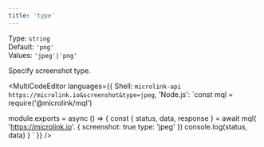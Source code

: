 ```yaml
---
title: 'type'
--- 
```


Type: `string`<br/>
Default: `'png'`<br/>
Values: `'jpeg'|'png'`

Specify screenshot type.

<MultiCodeEditor languages={{
  Shell: `microlink-api https://microlink.io&screenshot&type=jpeg`,
  'Node.js': `const mql = require('@microlink/mql')
 
module.exports = async () => {
  const { status, data, response } = await mql(
    'https://microlink.io'. { 
      screenshot: true
      type: 'jpeg'
  })
  console.log(status, data)
}
  `
  }} 
/>
